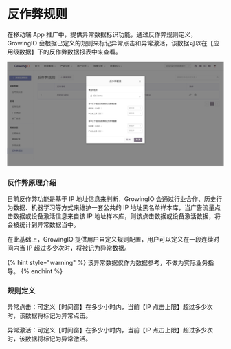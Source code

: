 # 反作弊规则

在移动端 App 推广中，提供异常数据标识功能，通过反作弊规则定义，GrowingIO 会根据已定义的规则来标记异常点击和异常激活，该数据可以在【应用级数据】下的反作弊数据报表中来查看。

![](../../.gitbook/assets/image%20%28256%29.png)

### 反作弊原理介绍

目前反作弊功能是基于 IP 地址信息来判断，GrowingIO 会通过行业合作、历史行为数据、机器学习等方式来维护一套公共的 IP 地址黑名单样本库，当广告流量点击数据或设备激活信息来自该 IP 地址样本库，则该点击数据或设备激活数据，将会被统计到异常数据当中。

在此基础上，GrowingIO 提供用户自定义规则配置，用户可以定义在一段连续时间内当 IP 超过多少次时，将被记为异常数据。

{% hint style="warning" %}
该异常数据仅作为数据参考，不做为实际业务指导。
{% endhint %}

### 规则定义

异常点击：可定义【时间窗】在多少小时内，当前【IP 点击上限】超过多少次时，该数据将标记为异常点击。

异常激活：可定义【时间窗】在多少小时内，当前【IP 点击上限】超过多少次时，该数据将标记为异常激活。



